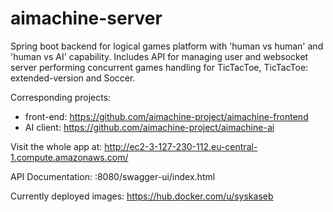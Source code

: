 # aimachine-server
Spring boot backend for logical games platform with 'human vs human' and 'human vs AI' capability.
Includes API for managing user and websocket server performing concurrent games handling for TicTacToe, TicTacToe: extended-version and Soccer.

Corresponding projects:
- front-end: https://github.com/aimachine-project/aimachine-frontend
- AI client: https://github.com/aimachine-project/aimachine-ai

Visit the whole app at: http://ec2-3-127-230-112.eu-central-1.compute.amazonaws.com/

API Documentation:
:8080/swagger-ui/index.html

Currently deployed images:
https://hub.docker.com/u/syskaseb
